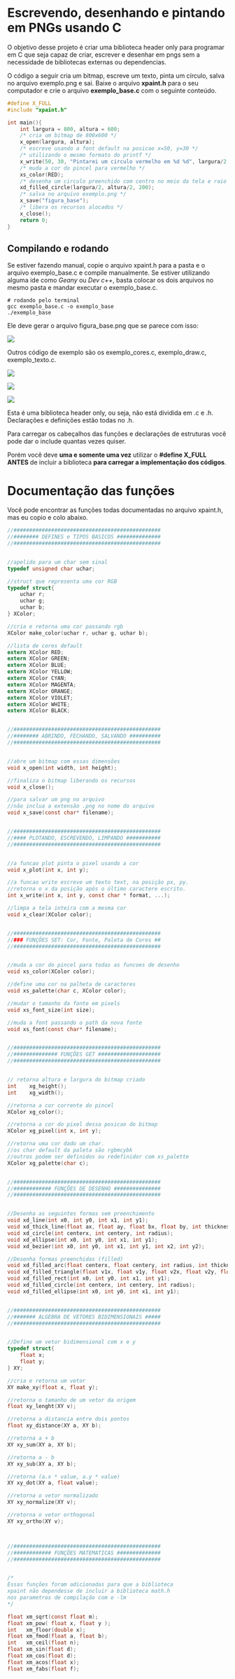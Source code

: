 
# Escrevendo, desenhando e pintando em PNGs usando C

O objetivo desse projeto é criar uma biblioteca header only para programar em C que seja capaz de criar, escrever e desenhar em pngs sem a necessidade de bibliotecas externas ou dependencias.

O código a seguir cria um bitmap, escreve um texto, pinta um círculo, salva no arquivo exemplo.png e sai. Baixe o arquivo **xpaint.h** para o seu computador e crie o arquivo **exemplo_base.c** com o seguinte conteúdo. 


```c
#define X_FULL
#include "xpaint.h"

int main(){
    int largura = 800, altura = 600;
    /* cria um bitmap de 800x600 */
    x_open(largura, altura); 
    /* escreve usando a font default na posicao x=50, y=30 */
    /* utilizando o mesmo formato do printf */
    x_write(50, 30, "Pintarei um circulo vermelho em %d %d", largura/2, altura/2);
    /* muda a cor do pincel para vermelho */
    xs_color(RED);
    /* desenha um circulo preenchido com centro no meio da tela e raio 200 */
    xd_filled_circle(largura/2, altura/2, 200);
    /* salva no arquivo exemplo.png */
    x_save("figura_base");
    /* libera os recursos alocados */
    x_close();
    return 0;
}
```

## Compilando e rodando

Se estiver fazendo manual, copie o arquivo xpaint.h para a pasta e o arquivo exemplo_base.c e compile manualmente. Se estiver utilizando alguma ide como _Geany_ ou _Dev c++_, basta colocar os dois arquivos no mesmo pasta e mandar executar o exemplo_base.c.

```
# rodando pelo terminal
gcc exemplo_base.c -o exemplo_base
./exemplo_base
```

Ele deve gerar o arquivo figura_base.png que se parece com isso:

![](exemplos/figura_base.png)

Outros código de exemplo são os exemplo_cores.c, exemplo_draw.c, exemplo_texto.c.

![](exemplos/figura_cores.png)

![](exemplos/figuras_texto.png)

![](exemplos/figura_draw.png)

Esta é uma biblioteca header only, ou seja, não está dividida em .c e .h. Declarações e definições estão todas no .h. 

Para carregar os cabeçalhos das funções e declarações de estruturas você pode dar o include quantas vezes quiser.

Porém você deve **uma e somente uma vez** utilizar o **#define X_FULL** **ANTES** de incluir a biblioteca **para carregar a implementação dos códigos**.

# Documentação das funções

Você pode encontrar as funções todas documentadas no arquivo xpaint.h, mas eu copio e colo abaixo.

```c
//###############################################
//######## DEFINES e TIPOS BASICOS ##############
//###############################################


//apelido para um char sem sinal
typedef unsigned char uchar;

//struct que representa uma cor RGB
typedef struct{
    uchar r;
    uchar g;
    uchar b;
} XColor;

//cria e retorna uma cor passando rgb
XColor make_color(uchar r, uchar g, uchar b);

//lista de cores default
extern XColor RED;
extern XColor GREEN;
extern XColor BLUE;
extern XColor YELLOW;
extern XColor CYAN;
extern XColor MAGENTA;
extern XColor ORANGE;
extern XColor VIOLET;
extern XColor WHITE;
extern XColor BLACK;


//###############################################
//######## ABRINDO, FECHANDO, SALVANDO ##########
//###############################################


//abre um bitmap com essas dimensões
void x_open(int width, int height);

//finaliza o bitmap liberando os recursos
void x_close();

//para salvar um png no arquivo
//não inclua a extensão .png no nome do arquivo
void x_save(const char* filename);


//###############################################
//#### PLOTANDO, ESCREVENDO, LIMPANDO ###########
//###############################################


//a funcao plot pinta o pixel usando a cor
void x_plot(int x, int y);

//a funcao write escreve um texto text, na posição px, py.
//retorna o x da posição após o último caractere escrito.
int x_write(int x, int y, const char * format, ...);

//limpa a tela inteira com a mesma cor
void x_clear(XColor color);


//###############################################
//### FUNÇÕES SET: Cor, Fonte, Paleta de Cores ##
//###############################################


//muda a cor do pincel para todas as funcoes de desenho
void xs_color(XColor color);

//define uma cor na palheta de caracteres
void xs_palette(char c, XColor color);

//mudar o tamanho da fonte em pixels
void xs_font_size(int size);

//muda a font passando o path da nova fonte
void xs_font(const char* filename);


//###############################################
//############## FUNÇÕES GET ####################
//###############################################


// retorna altura e largura do bitmap criado
int    xg_height();
int    xg_width();

//retorna a cor corrente do pincel
XColor xg_color();

//retorna a cor do pixel dessa posicao do bitmap
XColor xg_pixel(int x, int y);

//retorna uma cor dado um char. 
//os char default da paleta são rgbmcybk
//outros podem ser definidos ou redefinidor com xs_palette
XColor xg_palette(char c);


//###############################################
//############ FUNÇÕES DE DESENHO ###############
//###############################################


//Desenha as seguintes formas sem preenchimento
void xd_line(int x0, int y0, int x1, int y1);
void xd_thick_line(float ax, float ay, float bx, float by, int thickness);
void xd_circle(int centerx, int centery, int radius);
void xd_ellipse(int x0, int y0, int x1, int y1);
void xd_bezier(int x0, int y0, int x1, int y1, int x2, int y2);

//Desenha formas preenchidas (filled)
void xd_filled_arc(float centerx, float centery, int radius, int thickness, int degrees_begin, int degrees_end);
void xd_filled_triangle(float v1x, float v1y, float v2x, float v2y, float v3x, float v3y);
void xd_filled_rect(int x0, int y0, int x1, int y1);
void xd_filled_circle(int centerx, int centery, int radius);
void xd_filled_ellipse(int x0, int y0, int x1, int y1);


//###############################################
//####### ALGEBRA DE VETORES BIDIMENSIONAIS #####
//###############################################


//Define um vetor bidimensional com x e y
typedef struct{
    float x;
    float y;
} XY;

//cria e retorna um vetor
XY make_xy(float x, float y);

//retorna o tamanho de um vetor da origem
float xy_lenght(XY v);

//retorna a distancia entre dois pontos
float xy_distance(XY a, XY b);

//retorna a + b
XY xy_sum(XY a, XY b);

//retorna a - b
XY xy_sub(XY a, XY b);

//retorna (a.x * value, a.y * value)
XY xy_dot(XY a, float value);

//retorna o vetor normalizado
XY xy_normalize(XY v);

//retorna o vetor orthogonal
XY xy_ortho(XY v);



//###############################################
//############ FUNÇÕES MATEMATICAS ##############
//###############################################


/*
Essas funções foram adicionadas para que a biblioteca
xpaint não dependesse de incluir a biblioteca math.h
nos parametros de compilação com o -lm 
*/

float xm_sqrt(const float m);
float xm_pow( float x, float y );
int   xm_floor(double x);
float xm_fmod(float a, float b);
int   xm_ceil(float n);
float xm_sin(float d);
float xm_cos(float d);
float xm_acos(float x);
float xm_fabs(float f);

```
